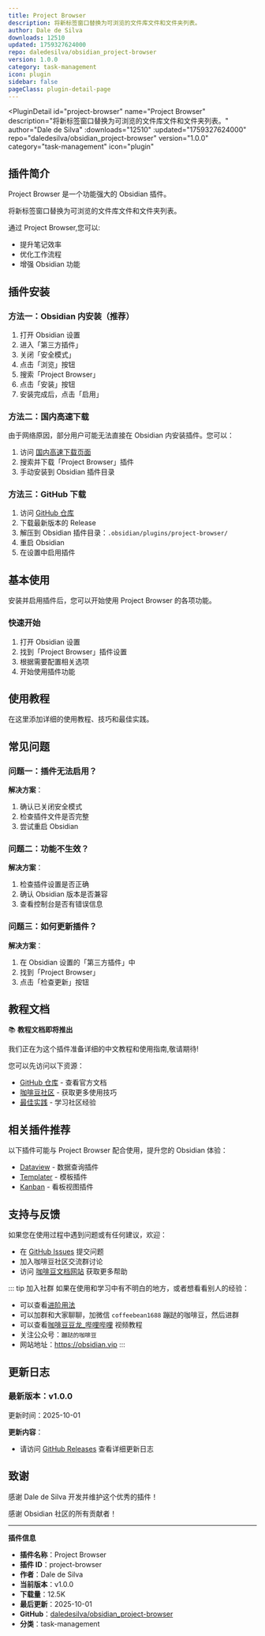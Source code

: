 ```yaml
---
title: Project Browser
description: 将新标签窗口替换为可浏览的文件库文件和文件夹列表。
author: Dale de Silva
downloads: 12510
updated: 1759327624000
repo: daledesilva/obsidian_project-browser
version: 1.0.0
category: task-management
icon: plugin
sidebar: false
pageClass: plugin-detail-page
---
```


<PluginDetail
  id="project-browser"
  name="Project Browser"
  description="将新标签窗口替换为可浏览的文件库文件和文件夹列表。"
  author="Dale de Silva"
  :downloads="12510"
  :updated="1759327624000"
  repo="daledesilva/obsidian_project-browser"
  version="1.0.0"
  category="task-management"
  icon="plugin"
>

<!-- AUTO_GENERATED_START -->
## 插件简介

Project Browser 是一个功能强大的 Obsidian 插件。

将新标签窗口替换为可浏览的文件库文件和文件夹列表。

通过 Project Browser,您可以:

- 提升笔记效率
- 优化工作流程
- 增强 Obsidian 功能

<!-- AUTO_GENERATED_END -->

<!-- AUTO_GENERATED_START -->
## 插件安装

### 方法一：Obsidian 内安装（推荐）

1. 打开 Obsidian 设置
2. 进入「第三方插件」
3. 关闭「安全模式」
4. 点击「浏览」按钮
5. 搜索「Project Browser」
6. 点击「安装」按钮
7. 安装完成后，点击「启用」

### 方法二：国内高速下载

由于网络原因，部分用户可能无法直接在 Obsidian 内安装插件。您可以：

1. 访问 [国内高速下载页面](/zh/documentation/obsidian-plugins-download.html)
2. 搜索并下载「Project Browser」插件
3. 手动安装到 Obsidian 插件目录

### 方法三：GitHub 下载

1. 访问 [GitHub 仓库](https://github.com/daledesilva/obsidian_project-browser)
2. 下载最新版本的 Release
3. 解压到 Obsidian 插件目录：`.obsidian/plugins/project-browser/`
4. 重启 Obsidian
5. 在设置中启用插件

## 基本使用

安装并启用插件后，您可以开始使用 Project Browser 的各项功能。

### 快速开始

1. 打开 Obsidian 设置
2. 找到「Project Browser」插件设置
3. 根据需要配置相关选项
4. 开始使用插件功能

<!-- AUTO_GENERATED_END -->

<!-- CUSTOM_CONTENT_START:tutorial -->
## 使用教程

在这里添加详细的使用教程、技巧和最佳实践。

<!-- CUSTOM_CONTENT_END:tutorial -->

<!-- SHARED_CONTENT_START -->
## 常见问题

### 问题一：插件无法启用？

**解决方案**：
1. 确认已关闭安全模式
2. 检查插件文件是否完整
3. 尝试重启 Obsidian

### 问题二：功能不生效？

**解决方案**：
1. 检查插件设置是否正确
2. 确认 Obsidian 版本是否兼容
3. 查看控制台是否有错误信息

### 问题三：如何更新插件？

**解决方案**：
1. 在 Obsidian 设置的「第三方插件」中
2. 找到「Project Browser」
3. 点击「检查更新」按钮

## 教程文档

📚 **教程文档即将推出**

我们正在为这个插件准备详细的中文教程和使用指南,敬请期待!

您可以先访问以下资源：
- [GitHub 仓库](https://github.com/daledesilva/obsidian_project-browser) - 查看官方文档
- [咖啡豆社区](/zh/bases/) - 获取更多使用技巧
- [最佳实践](/zh/best-practices/) - 学习社区经验

## 相关插件推荐

以下插件可能与 Project Browser 配合使用，提升您的 Obsidian 体验：

- [Dataview](/zh/plugins/dataview.html) - 数据查询插件
- [Templater](/zh/plugins/templater-obsidian.html) - 模板插件
- [Kanban](/zh/plugins/obsidian-kanban.html) - 看板视图插件

## 支持与反馈

如果您在使用过程中遇到问题或有任何建议，欢迎：

- 在 [GitHub Issues](https://github.com/daledesilva/obsidian_project-browser/issues) 提交问题
- 加入咖啡豆社区交流群讨论
- 访问 [咖啡豆文档网站](https://obsidian.vip) 获取更多帮助

::: tip 加入社群
如果在使用和学习中有不明白的地方，或者想看看别人的经验：
- 可以查看[进阶用法](/zh/advanced)
- 可以加群和大家聊聊，加微信 `coffeebean1688` 蹦跶的咖啡豆，然后进群
- 可以查看[咖啡豆豆龙_哔哩哔哩](https://space.bilibili.com/618777356) 视频教程
- 关注公众号：`蹦跶的咖啡豆`
- 网站地址：https://obsidian.vip
:::
<!-- SHARED_CONTENT_END -->

<!-- AUTO_GENERATED_START -->
## 更新日志

### 最新版本：v1.0.0

更新时间：2025-10-01

**更新内容**：
- 请访问 [GitHub Releases](https://github.com/daledesilva/obsidian_project-browser/releases) 查看详细更新日志

## 致谢

感谢 Dale de Silva 开发并维护这个优秀的插件！

感谢 Obsidian 社区的所有贡献者！

---

**插件信息**
- **插件名称**：Project Browser
- **插件 ID**：project-browser
- **作者**：Dale de Silva
- **当前版本**：v1.0.0
- **下载量**：12.5K
- **最后更新**：2025-10-01
- **GitHub**：[daledesilva/obsidian_project-browser](https://github.com/daledesilva/obsidian_project-browser)
- **分类**：task-management
<!-- AUTO_GENERATED_END -->

</PluginDetail>

